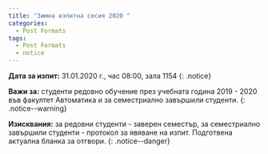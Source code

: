 ```yaml
---
title: "Зимна изпитна сесия 2020 "
categories:
  - Post Formats
tags:
  - Post Formats
  - notice
--- 
```


**Дата за изпит:** 31.01.2020 г., час 08:00, зала 1154 
{: .notice}

**Важи за:** студенти редовно обучение през учебната година 2019 - 2020 във факултет Автоматика и за семестриално завършили студенти. 
{: .notice--warning}

**Изисквания:** за редовни студенти - заверен семестър, за семестриално завършили студенти - протокол за явяване на изпит. Подготвена актуална бланка за отгвори. 
{: .notice--danger}
